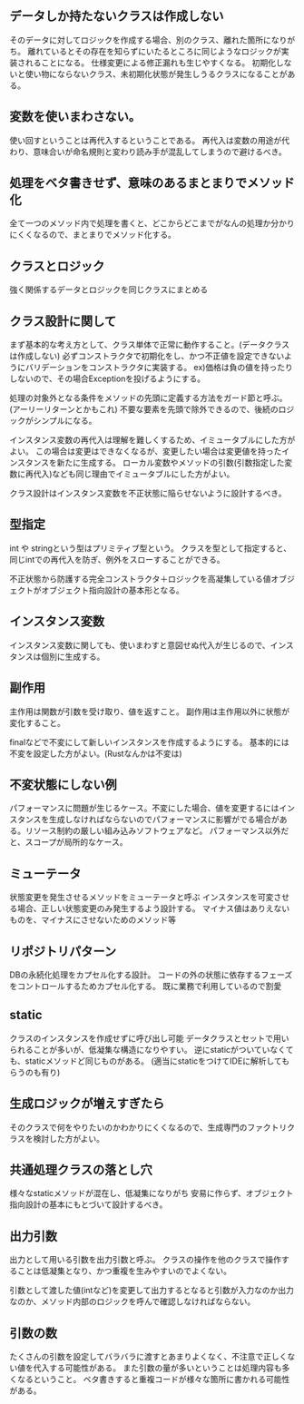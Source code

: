 ## データしか持たないクラスは作成しない
そのデータに対してロジックを作成する場合、別のクラス、離れた箇所になりがち。
離れているとその存在を知らずにいたるところに同じようなロジックが実装されることになる。
仕様変更による修正漏れも生じやすくなる。
初期化しないと使い物にならないクラス、未初期化状態が発生しうるクラスになることがある。

## 変数を使いまわさない。
使い回すということは再代入するということである。
再代入は変数の用途が代わり、意味合いが命名規則と変わり読み手が混乱してしまうので避けるべき。

## 処理をベタ書きせず、意味のあるまとまりでメソッド化
全て一つのメソッド内で処理を書くと、どこからどこまでがなんの処理か分かりにくくなるので、まとまりでメソッド化する。

## クラスとロジック
強く関係するデータとロジックを同じクラスにまとめる

## クラス設計に関して

まず基本的な考え方として、クラス単体で正常に動作すること。(データクラスは作成しない)
必ずコンストラクタで初期化をし、かつ不正値を設定できないようにバリデーションをコンストラクタに実装する。
ex)価格は負の値を持ったりしないので、その場合Exceptionを投げるようにする。

処理の対象外となる条件をメソッドの先頭に定義する方法をガード節と呼ぶ。(アーリーリターンとかもこれ)
不要な要素を先頭で除外できるので、後続のロジックがシンプルになる。

インスタンス変数の再代入は理解を難しくするため、イミュータブルにした方がよい。
この場合は変更はできなくなるが、変更したい場合は変更値を持ったインスタンスを新たに生成する。
ローカル変数やメソッドの引数(引数指定した変数に再代入)なども同じ理由でイミュータブルにした方がよい。

クラス設計はインスタンス変数を不正状態に陥らせないように設計するべき。

## 型指定
int や stringという型はプリミティブ型という。
クラスを型として指定すると、同じintでの再代入を防ぎ、例外をスローすることができる。

不正状態から防護する完全コンストラクタ＋ロジックを高凝集している値オブジェクトがオブジェクト指向設計の基本形となる。

## インスタンス変数
インスタンス変数に関しても、使いまわすと意図せぬ代入が生じるので、インスタンスは個別に生成する。

## 副作用
主作用は関数が引数を受け取り、値を返すこと。
副作用は主作用以外に状態が変化すること。

finalなどで不変にして新しいインスタンスを作成するようにする。
基本的には不変を設定した方がよい。(Rustなんかは不変は)

## 不変状態にしない例
パフォーマンスに問題が生じるケース。不変にした場合、値を変更するにはインスタンスを生成しなければならないのでパフォーマンスに影響がでる場合がある。リソース制約の厳しい組み込みソフトウェアなど。
パフォーマンス以外だと、スコープが局所的なケース。

## ミューテータ
状態変更を発生させるメソッドをミューテータと呼ぶ
インスタンスを可変させる場合、正しい状態変更のみ発生するよう設計する。
マイナス値はありえないものを、マイナスにさせないためのメソッド等

## リポジトリパターン
DBの永続化処理をカプセル化する設計。
コードの外の状態に依存するフェーズをコントロールするためカプセル化する。
既に業務で利用しているので割愛

## static
クラスのインスタンスを作成せずに呼び出し可能
データクラスとセットで用いられることが多いが、低凝集な構造になりやすい。
逆にstaticがついていなくても、staticメソッドど同じものがある。
(適当にstaticをつけてIDEに解析してもらうのも有り)

## 生成ロジックが増えすぎたら
そのクラスで何をやりたいのかわかりにくくなるので、生成専門のファクトリクラスを検討した方がよい。

## 共通処理クラスの落とし穴
様々なstaticメソッドが混在し、低凝集になりがち
安易に作らず、オブジェクト指向設計の基本にもとづいて設計するべき。

## 出力引数
出力として用いる引数を出力引数と呼ぶ。
クラスの操作を他のクラスで操作することは低凝集となり、かつ重複を生みやすいのでよくない。

引数として渡した値(intなど)を変更して出力するとなると引数が入力なのか出力なのか、メソッド内部のロジックを呼んで確認しなければならない。

## 引数の数
たくさんの引数を設定してバラバラに渡すとあまりよくなく、不注意で正しくない値を代入する可能性がある。
また引数の量が多いということは処理内容も多くなるということ。
ベタ書きすると重複コードが様々な箇所に書かれる可能性がある。